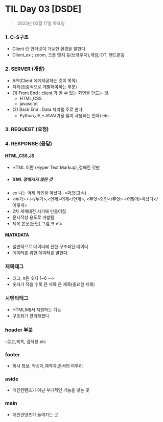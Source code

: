 # TIL Day 03 [DSDE]

> 2023년 03월 17일 목요일

### 1. C-S구조

- Client 란 인터넷이 가능한 환경을 말한다.
- Client_ex ; zoom, 크롬 엣지 등(브라우저),게임,IOT, 핸드폰등

### 2. SERVER (개발)

- API(Client 에게제공하는 것이 목적)
- 처리(집중적으로 개발해야하는 부분)
- (1) Front End : client 가 볼 수 있는 화면을 만드는 것.
  - HTML,CSS
  - javascipt
- (2) Back End : Data 처리를 주로 한다.
  - Python,JS,\*JAVA(가장 많이 사용하는 언어) etc.

### 3. REQUEST (요청)

### 4. RESPONSE (응답)

#### HTML,CSS,JS

- HTML 이란 (Hyper Text Markup)\_정해진 것만
- ##### XML 정해지지 않은 것
- ex 나는 어제 와인을 마셨다 ->마크(표식)
- <누가> 나</누가>,<언제>어제</언제>, <무엇>와인</무엇> <어떻게>마셨다</어떻게>
- 2차 세계대전 시기에 만들어짐
- 문서작성 용도로 개발됨
- 제목 본문(문단),그림,표 etc

#### MATADATA

- 일반적으로 데이터에 관한 구조회된 데이터
- 데이터를 위한 데이터를 말한다.

### 제목태그

- 태그, n은 숫자 1~6 -->
- 숫자가 작을 수록 큰 제목 큰 제목(중요한 제목)

### 시멘틱태그

- HTML5에서 지원하는 기능
- 구조화가 편리해졌다.

### header 부분

-로고,제목, 검색창 etc

### footer

- 회사 정보, 작성자,제작자,문서의 마무리

### aside

- 메인컨텐츠가 아닌 부가적인 기능을 넣는 곳

### main

- 메인컨텐츠가 들어가는 곳
